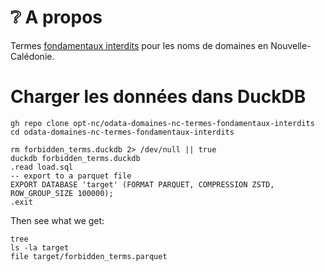 # ❔ A propos

Termes [fondamentaux interdits](https://www.domaine.nc/intd) pour les noms de domaines en Nouvelle-Calédonie.

# Charger les données dans DuckDB

```shell
gh repo clone opt-nc/odata-domaines-nc-termes-fondamentaux-interdits
cd odata-domaines-nc-termes-fondamentaux-interdits
```


```shell
rm forbidden_terms.duckdb 2> /dev/null || true
duckdb forbidden_terms.duckdb
.read load.sql
-- export to a parquet file
EXPORT DATABASE 'target' (FORMAT PARQUET, COMPRESSION ZSTD, ROW_GROUP_SIZE 100000);
.exit
```

Then see what we get:

```shell
tree
ls -la target
file target/forbidden_terms.parquet
```
